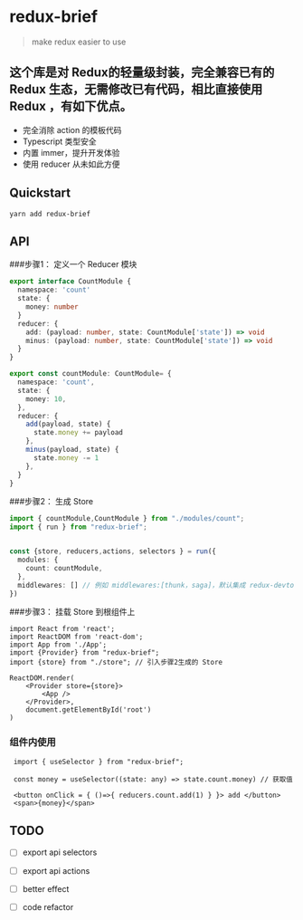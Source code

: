 # redux-brief

> make redux easier to use

## 这个库是对 Redux的轻量级封装，完全兼容已有的 Redux 生态，无需修改已有代码，相比直接使用 Redux ，有如下优点。

- 完全消除 action 的模板代码
- Typescript 类型安全
- 内置 immer，提升开发体验
- 使用 reducer 从未如此方便



## Quickstart

```
yarn add redux-brief
```
## API
###步骤1： 定义一个 Reducer 模块
```ts
export interface CountModule {
  namespace: 'count'
  state: {
    money: number
  }
  reducer: {
    add: (payload: number, state: CountModule['state']) => void
    minus: (payload: number, state: CountModule['state']) => void
  }
}

export const countModule: CountModule= {
  namespace: 'count',
  state: {
    money: 10,
  },
  reducer: {
    add(payload, state) {
      state.money += payload
    },
    minus(payload, state) {
      state.money -= 1
    },
  }
}
```

###步骤2： 生成 Store
```ts
import { countModule,CountModule } from "./modules/count";
import { run } from "redux-brief";


const {store, reducers,actions, selectors } = run({
  modules: {
    count: countModule,
  },
  middlewares: [] // 例如 middlewares:[thunk，saga]，默认集成 redux-devtools-extension
})
```

###步骤3： 挂载 Store 到根组件上
```tsx
import React from 'react';
import ReactDOM from 'react-dom';
import App from './App';
import {Provider} from "redux-brief";
import {store} from "./store"; // 引入步骤2生成的 Store

ReactDOM.render(
    <Provider store={store}>
        <App />
    </Provider>,
    document.getElementById('root')
)
```


### 组件内使用

```tsx
 import { useSelector } from "redux-brief";

 const money = useSelector((state: any) => state.count.money) // 获取值

 <button onClick = { ()=>{ reducers.count.add(1) } }> add </button>
 <span>{money}</span>
```

## TODO
- [ ] export api selectors
- [ ] export api actions
- [ ] better effect
- [ ] code refactor


